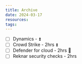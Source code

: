 ```yaml
---
title: Archive
date: 2024-03-17
resources: 
tags:
---
```


- [ ] Dynamics - ⏫ 
- [ ] Crowd Strike - 2hrs ⏫ 
- [ ] Defender for cloud - 2hrs 🔼 
- [ ] Reknar security checks - 2hrs